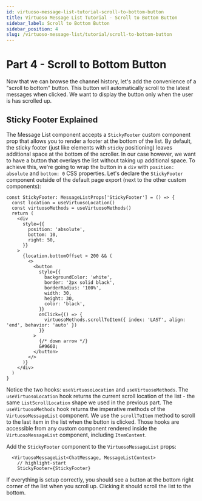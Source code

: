 ```yaml
---
id: virtuoso-message-list-tutorial-scroll-to-bottom-button
title: Virtuoso Message List Tutorial - Scroll to Bottom Button
sidebar_label: Scroll to Bottom Button
sidebar_position: 4
slug: /virtuoso-message-list/tutorial/scroll-to-bottom-button
---
```


# Part 4 - Scroll to Bottom Button

Now that we can browse the channel history, let's add the convenience of a "scroll to bottom" button. This button will automatically scroll to the latest messages when clicked. We want to display the button only when the user is has scrolled up.

## Sticky Footer Explained

The Message List component accepts a `StickyFooter` custom component prop that allows you to render a footer at the bottom of the list. By default, the sticky footer (just like elements with `sticky` positioning) leaves additional space at the bottom of the scroller. In our case however, we want to have a button that overlays the list without taking up additional space. To achieve this, we're going to wrap the button in a `div` with `position: absolute` and `bottom: 0` CSS properties. Let's declare the `StickyFooter` component outside of the default page export (next to the other custom components):

```tsx
const StickyFooter: MessageListProps['StickyFooter'] = () => {
  const location = useVirtuosoLocation()
  const virtuosoMethods = useVirtuosoMethods()
  return (
    <div
      style={{
        position: 'absolute',
        bottom: 10,
        right: 50,
      }}
    >
      {location.bottomOffset > 200 && (
        <>
          <button
            style={{
              backgroundColor: 'white',
              border: '2px solid black',
              borderRadius: '100%',
              width: 30,
              height: 30,
              color: 'black',
            }}
            onClick={() => {
              virtuosoMethods.scrollToItem({ index: 'LAST', align: 'end', behavior: 'auto' })
            }}
          >
            {/* down arrow */}
            &#9660;
          </button>
        </>
      )}
    </div>
  )
}
```

Notice the two hooks: `useVirtuosoLocation` and `useVirtuosoMethods`. The `useVirtuosoLocation` hook returns the current scroll location of the list - the same `ListScrollLocation` shape we used in the previous part. The `useVirtuosoMethods` hook returns the imperative methods of the `VirtuosoMessageList` component. We use the `scrollToItem` method to scroll to the last item in the list when the button is clicked. Those hooks are accessible from any custom component rendered inside the `VirtuosoMessageList` component, including `ItemContent`.

Add the `StickyFooter` component to the `VirtuosoMessageList` props:

```tsx
  <VirtuosoMessageList<ChatMessage, MessageListContext>
    // highlight-start
    StickyFooter={StickyFooter}
```

If everything is setup correctly, you should see a button at the bottom right corner of the list when you scroll up. Clicking it should scroll the list to the bottom.

